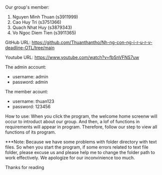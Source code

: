 Our group's member:
1. Nguyen Minh Thuan (s3911999)
2. Cao Huy Tri (s3751366)
3. Quach Nhat Huy (s3879343)
4. Vo Ngoc Diem Tien (s3911365)

GitHub URL: https://github.com/Thuanthantho/Nh-ng-con-ng-i-r-u-r-v-deadline-OTL/tree/main

Youtube URL: https://www.youtube.com/watch?v=fbSnVFNS7uw


The admin account: 
+ username: admin
+ password: admin

The member acount:
+ username: thuan123
+ password: 123456

How to use:
When you click the program, the welcome home screenw will occur to introduct about our group. And then, a lof of functions in requirements will appear in program. Therefore, follow our step to view all functions of its program.

***Note: Because we have some problems with folder directory with text files. So when you start the program, if some errors related to text file folder, please excuse us and please help me to change the folder path to work effectively. We apologize for our inconvinience too much. 

Thanks for reading


